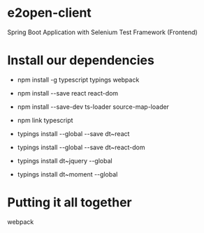 # e2open-client
Spring Boot Application with Selenium Test Framework (Frontend)

# Install our dependencies
- npm install -g typescript typings webpack

- npm install --save react react-dom

- npm install --save-dev ts-loader source-map-loader

- npm link typescript

- typings install --global --save dt~react

- typings install --global --save dt~react-dom

- typings install dt~jquery --global

- typings install dt~moment --global

# Putting it all together
webpack